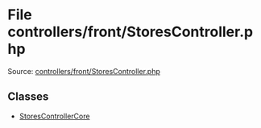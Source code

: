 File controllers/front/StoresController.php
=========

Source: [controllers/front/StoresController.php](https://github.com/PrestaShop/PrestaShop/blob/1.5.3.0/controllers/front/StoresController.php)


Classes
-------

* [StoresControllerCore](class.StoresControllerCore.md)

